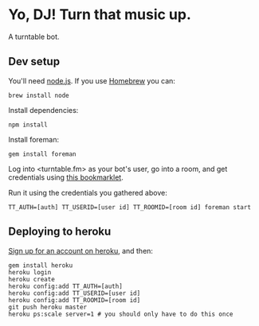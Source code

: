 # Yo, DJ! Turn that music up.

A turntable bot.

## Dev setup

You'll need [node.js](http://nodejs.org/).
If you use [Homebrew](http://mxcl.github.com/homebrew/) you can:

    brew install node

Install dependencies:

    npm install

Install foreman:

    gem install foreman

Log into <turntable.fm> as your bot's user, go into a room, and get credentials
using [this bookmarklet](http://alaingilbert.github.com/Turntable-API/bookmarklet.html).

Run it using the credentials you gathered above:

    TT_AUTH=[auth] TT_USERID=[user id] TT_ROOMID=[room id] foreman start

## Deploying to heroku

[Sign up for an account on heroku](https://api.heroku.com/signup), and then:

    gem install heroku
    heroku login
    heroku create
    heroku config:add TT_AUTH=[auth]
    heroku config:add TT_USERID=[user id]
    heroku config:add TT_ROOMID=[room id]
    git push heroku master
    heroku ps:scale server=1 # you should only have to do this once
